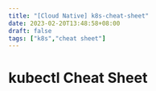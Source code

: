 ```yaml
---
title: "[Cloud Native] k8s-cheat-sheet"
date: 2023-02-20T13:48:58+08:00
draft: false
tags: ["k8s","cheat sheet"]
---
```


# kubectl Cheat Sheet
